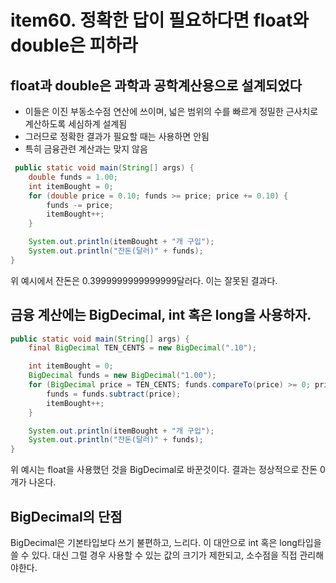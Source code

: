 # item60. 정확한 답이 필요하다면 float와 double은 피하라
## float과 double은 과학과 공학계산용으로 설계되었다
* 이들은 이진 부동소수점 연산에 쓰이며, 넓은 범위의 수를 빠르게 정밀한 근사치로 계산하도록 세심하계 설계됨
* 그러므로 정확한 결과가 필요할 때는 사용하면 안됨
* 특히 금융관련 계산과는 맞지 않음

``` java
 public static void main(String[] args) {
    double funds = 1.00;
    int itemBought = 0;
    for (double price = 0.10; funds >= price; price += 0.10) {
        funds -= price;
        itemBought++;
    }

    System.out.println(itemBought + "개 구입");
    System.out.println("잔돈(달러)" + funds);
}
```
위 예시에서 잔돈은 0.3999999999999999달러다. 이는 잘못된 결과다. 

## 금융 계산에는 BigDecimal, int 혹은 long을 사용하자.
``` java
public static void main(String[] args) {
    final BigDecimal TEN_CENTS = new BigDecimal(".10");

    int itemBought = 0;
    BigDecimal funds = new BigDecimal("1.00");
    for (BigDecimal price = TEN_CENTS; funds.compareTo(price) >= 0; price = price.add(TEN_CENTS)) {
        funds = funds.subtract(price);
        itemBought++;
    }

    System.out.println(itemBought + "개 구입");
    System.out.println("잔돈(달러)" + funds);
}
```
위 예시는 float을 사용했던 것을 BigDecimal로 바꾼것이다. 결과는 정상적으로 잔돈 0개가 나온다.

## BigDecimal의 단점
BigDecimal은 기본타입보다 쓰기 불편하고, 느리다. 이 대안으로 int 혹은 long타입을 쓸 수 있다. 대신 그럴 경우 사용할 수 있는 값의 크기가 제한되고, 소수점을 직접 관리해야한다. 
